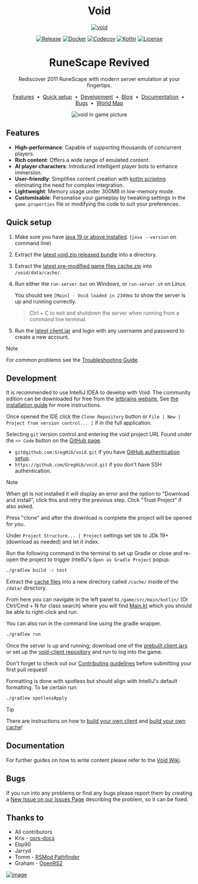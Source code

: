 <div align="center">
<h1>Void</h1>
<a href="https://github.com/GregHib/void">
  <img src="https://i.imgur.com/X0OdMTf.png" alt="void">
</a>

[![Release](https://github.com/GregHib/void/actions/workflows/create_release.yml/badge.svg)](https://github.com/GregHib/void/actions/workflows/create_release.yml)
[![Docker](https://img.shields.io/badge/Docker-latest-blue.svg?logo=docker)](https://hub.docker.com/r/greghib/void)
[![Codecov](https://codecov.io/gh/GregHib/void/graph/badge.svg?token=7W6PTSHUTT)](https://codecov.io/gh/GregHib/void)
[![Kotlin](https://img.shields.io/badge/Kotlin-2.2.20-blue.svg?logo=kotlin)](http://kotlinlang.org)
[![License](https://img.shields.io/badge/License-BSD_3--Clause-blue.svg)](https://opensource.org/licenses/BSD-3-Clause)

<h1>RuneScape Revived</h1>

<p>Rediscover 2011 RuneScape with modern server emulation at your fingertips.</p>

<a href="#features">Features</a> &nbsp;&bull;&nbsp;
<a href="#quick-setup">Quick setup</a> &nbsp;&bull;&nbsp;
<a href="#development">Development</a> &nbsp;&bull;&nbsp;
<a href="https://rune-server.org/runescape-development/rs-503-client-and-server/projects/697260-void-634-a.html" target="_blank">Blog</a> &nbsp;&bull;&nbsp;
<a href="https://github.com/GregHib/void/wiki">Documentation</a> &nbsp;&bull;&nbsp;
<a href="https://github.com/GregHib/void/issues">Bugs</a> &nbsp;&bull;&nbsp;
<a href="https://greghib.github.io/void-map/">World Map</a>

![void in game picture](https://i.imgur.com/OZ317on.png)

</div>

## Features

* **High-performance**: Capable of supporting thousands of concurrent players.
* **Rich content**: Offers a wide range of emulated content.
* **AI player characters**: Introduced intelligent player bots to enhance immersion.
* **User-friendly**: Simplifies content creation with [kotlin scripting](https://github.com/GregHib/void/wiki/scripts) eliminating the need for complex integration.
* **Lightweight**: Memory usage under 300MB in low-memory mode.
* **Customisable**: Personalise your gameplay by tweaking settings in the `game.properties` file or modifying the code to suit your preferences.

## Quick setup

1. Make sure you have [java 19 or above installed](https://adoptium.net/temurin/releases/?package=jre). (`java --version` on command line)
2. Extract the [latest void.zip released bundle](https://github.com/GregHib/void/releases) into a directory.
3. Extract the [latest pre-modified game files cache.zip](https://mega.nz/folder/ZMN2AQaZ#4rJgfzbVW0_mWsr1oPLh1A) into `/void/data/cache/`.
4. Run either the `run-server.bat` on Windows, or `run-server.sh` on Linux.

   You should see `[Main] - Void loaded in 2349ms` to show the server is up and running correctly.

   > Ctrl + C to exit and shutdown the server when running from a command line terminal.

5. Run the [latest client.jar](https://github.com/GregHib/void-client/releases) and login with any username and password to create a new account.

> [!NOTE]
> For common problems see the [Troubleshooting Guide](https://github.com/GregHib/void/wiki/Troubleshooting).

## Development

It is recommended to use IntelliJ IDEA to develop with Void.
The community edition can be downloaded for free from the [jetbrains website.](https://www.jetbrains.com/idea/download/)
See [the installation guide](https://www.jetbrains.com/help/idea/installation-guide.html) for more instructions.

Once opened the IDE click the `Clone Repository` button or `File | New | Project from version control... |` if in the full application.

Selecting `git` version control and entering the void project URL Found under the `<> Code` button on the [GitHub page](https://github.com/GregHib/void).
- `git@github.com:GregHib/void.git` if you have [GitHub authentication setup](https://docs.github.com/en/authentication).
- `https://github.com/GregHib/void.git` if you don't have SSH authentication.

> [!NOTE]
> When git is not installed it will display an error and the option to "Download and install", click this and retry the previous step.
> Click "Trust Project" if also asked.

Press "clone" and after the download is complete the project will be opened for you.

Under `Project Structure... | Project` settings set `SDK` to JDk 19+ (download as needed) and let it index.

Run the following command in the terminal to set up Gradle or close and re-open the project to trigger IntelliJ's `Open as Gradle Project` popup.

```bash
./gradlew build -x test
```

Extract the [cache files](https://mega.nz/folder/ZMN2AQaZ#4rJgfzbVW0_mWsr1oPLh1A) into a new directory called `/cache/` inside of the `/data/` directory.

From here you can navigate in the left panel to `/game/src/main/kotlin/` (Or Ctrl/Cmd + N for class search) where you will find [Main.kt](./game/src/main/kotlin/Main.kt) which you should be able to right-click and run.

You can also run in the command line using the gradle wrapper.

```bash
./gradlew run
```

Once the server is up and running; download one of the [prebuilt client.jars](https://github.com/GregHib/void-client/releases) or set up the [void-client repository](https://github.com/GregHib/void-client/) and run to log into the game.

Don't forget to check out our [Contributing guidelines](./CONTRIBUTING.md) before submitting your first pull request!

Formatting is done with spotless but should align with IntelliJ's default formatting. To be certain run:

```bash
./gradlew spotlessApply
```

> [!TIP]
> There are instructions on how to [build your own client](https://github.com/GregHib/void/wiki/client-building) and [build your own cache](https://github.com/GregHib/void/wiki/cache-building)!

## Documentation

For further guides on how to write content please refer to the [Void Wiki](https://github.com/GregHib/void/wiki/).

## Bugs

If you run into any problems or find any bugs please report them by creating a [New Issue on our Issues Page](https://github.com/GregHib/void/issues) describing the problem, so it can be fixed.

## Thanks to

* All contributors
* Kris - [osrs-docs](https://osrs-docs.com/)
* Ebp90
* Jarryd
* Tomm - [RSMod Pathfinder](https://github.com/rsmod/rsmod)
* Graham - [OpenRS2](https://archive.openrs2.org/)

[![image](https://resources.jetbrains.com/storage/products/company/brand/logos/jb_square.svg)](https://jb.gg/OpenSourceSupport)
